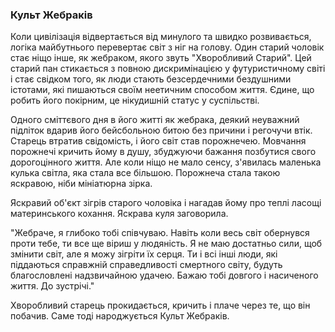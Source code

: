 ### Культ Жебраків

Коли цивілізація відвертається від минулого та швидко розвивається, логіка майбутнього перевертає світ з ніг на голову. Один старий чоловік стає ніщо інше, як жебраком, якого звуть "Хворобливий Старий". Цей старий пан стикається з повною дискримінацією у футуристичному світі і стає свідком того, як люди стають безсердечними бездушними істотами, які пишаються своїм неетичним способом життя. Єдине, що робить його покірним, це нікудишній статус у суспільстві.

Одного сміттєвого дня в його житті як жебрака, деякий неуважний підліток вдарив його бейсбольною битою без причини і регочучи втік. Старець втратив свідомість, і його світ став порожнечею. Мовчання порожнечі кричить йому в душу, збуджуючи бажання позбутися свого дорогоцінного життя. Але коли ніщо не мало сенсу, з'явилась маленька кулька світла, яка стала все більшою. Порожнеча стала такою яскравою, ніби мініатюрна зірка.

Яскравий об'єкт зігрів старого чоловіка і нагадав йому про теплі ласощі материнського кохання. Яскрава куля заговорила.

"Жебраче, я глибоко тобі співчуваю. Навіть коли весь світ обернувся проти тебе, ти все ще віриш у людяність. Я не маю достатньо сили, щоб змінити світ, але я можу зігріти їх серця. Ти і всі інші люди, які піддаються справжній справедливості смертного світу, будуть благословлені надзвичайною удачею. Бажаю тобі довгого і насиченого життя. До зустрічі."

Хворобливий старець прокидається, кричить і плаче через те, що він побачив. Саме тоді народжується Культ Жебраків.
